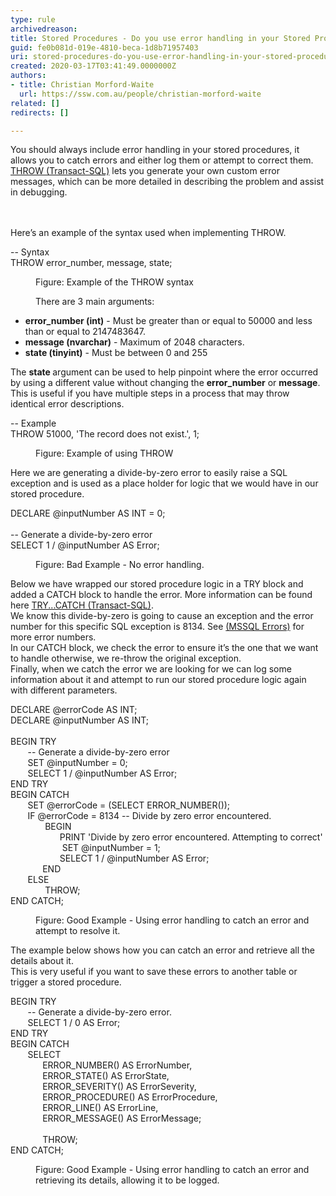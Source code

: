 ```yaml
---
type: rule
archivedreason: 
title: Stored Procedures - Do you use error handling in your Stored Procedures?
guid: fe0b081d-019e-4810-beca-1d8b71957403
uri: stored-procedures-do-you-use-error-handling-in-your-stored-procedures
created: 2020-03-17T03:41:49.0000000Z
authors:
- title: Christian Morford-Waite
  url: https://ssw.com.au/people/christian-morford-waite
related: []
redirects: []

---
```



​You should always include error handling in your stored procedures, it allows you to catch errors and either log them or attempt to correct them.<br><a href="https&#58;//docs.microsoft.com/en-us/sql/t-sql/language-elements/throw-transact-sql?view=sql-server-ver15">THROW (Transact-SQL)</a> lets you generate your own custom error messages, which can be more detailed in describing the problem and assist in debugging.<br>
<br><excerpt class='endintro'></excerpt><br>
<p>​​​Here’s an example of the syntax used when implementing THROW.<br></p><p class="ssw15-rteElement-CodeArea">​​-- Syntax<br>THROW error_number, message, state;​</p><dd class="ssw15-rteElement-FigureNormal">​​Figure&#58; Example of the THROW syntax<br></dd><dd><p class="ssw15-rteElement-P">There are 3 main arguments&#58;​​​<br></p></dd><ul><li><strong>error_number (int)</strong> - Must be greater than or equal to 50000 and less than or equal to 2147483647.</li><li><strong>message (nvarchar)</strong> - Maximum of 2048 characters.​<br></li><li><strong>state (tinyint)</strong> - Must be between 0 and 255​<br></li></ul>The <strong>state </strong>argument can be used to help pinpoint where the error occurred by using a different value without changing the <strong>error_number</strong> or <strong>message</strong>.<br>This is useful if you have multiple steps in a process that may throw identical error descriptions.<br><p class="ssw15-rteElement-CodeArea">-- Example<br>THROW 51000, 'The record does not exist.', 1;<br></p><dd class="ssw15-rteElement-FigureNormal">​​Figure&#58; Example of using&#160;THROW<br></dd><p class="ssw15-rteElement-P">Here we are generating a divide-by-zero error to easily raise a SQL exception and is used as a place holder for logic that we would have in our stored procedure.​<br></p><p class="ssw15-rteElement-CodeArea">​DECLARE @inputNumber AS INT = 0;<br>&#160;<br>-- Generate a divide-by-zero error<br>SELECT 1 / @inputNumber AS Error;<br></p><dd class="ssw15-rteElement-FigureBad">​​Figure&#58; Bad Example - No error handling.<br></dd><p class="ssw15-rteElement-P">​Below we have wrapped our stored procedure logic in a TRY block and added a CATCH block to handle the error. More information can be found here <a href="https&#58;//docs.microsoft.com/en-us/sql/t-sql/language-elements/try-catch-transact-sql?view=sql-server-ver15">TRY...CATCH (Transact-SQL)</a>.<br>We know this divide-by-zero is going to cause an exception and the error number for this specific SQL exception is 8134. See <a href="https&#58;//docs.microsoft.com/en-us/sql/relational-databases/errors-events/database-engine-events-and-errors?view=sql-server-ver15">(MSSQL Errors)</a> for more error numbers.<br>In our CATCH block, we check the error to ensure it’s the one that we want to handle otherwise, we re-throw the original exception.<br>Finally, when we catch the error we are looking for we can log some information about it and attempt to run our stored procedure logic again with different parameters.</p><p class="ssw15-rteElement-CodeArea">​DECLARE @errorCode AS INT;<br>DECLARE @inputNumber AS INT;<br>&#160;<br>BEGIN TRY<br>&#160;&#160;&#160;&#160;&#160;&#160; -- Generate a divide-by-zero error<br>&#160;&#160;&#160;&#160;&#160;&#160; SET @inputNumber = 0;<br>&#160;&#160;&#160;&#160;&#160;&#160; SELECT 1 / @inputNumber AS Error;<br>END TRY<br>BEGIN CATCH<br>&#160;&#160;&#160;&#160;&#160;&#160; SET @errorCode = (SELECT ERROR_NUMBER());<br>&#160;&#160;&#160;&#160;&#160;&#160; IF @errorCode = 8134 -- Divide by zero error encountered.<br>&#160;&#160;&#160;&#160;&#160;&#160; &#160;&#160;&#160;&#160;&#160;&#160; BEGIN<br>&#160;&#160;&#160;&#160;&#160;&#160; &#160;&#160;&#160;&#160;&#160;&#160;&#160;&#160;&#160;&#160;&#160;&#160; PRINT 'Divide by zero error encountered. Attempting to correct'<br>&#160;&#160;&#160;&#160;&#160;&#160; &#160;&#160;&#160;&#160;&#160;&#160; &#160;&#160;&#160;&#160;&#160;&#160; SET @inputNumber = 1;<br>&#160;&#160;&#160;&#160;&#160;&#160; &#160;&#160;&#160;&#160;&#160;&#160;&#160;&#160;&#160;&#160;&#160;&#160; SELECT 1 / @inputNumber AS Error;<br>&#160;&#160;&#160;&#160;&#160;&#160;&#160;&#160;&#160;&#160;&#160;&#160; END<br>&#160;&#160;&#160;&#160;&#160;&#160; ELSE<br>&#160;&#160;&#160;&#160;&#160;&#160; &#160;&#160;&#160;&#160;&#160;&#160; THROW;<br>END CATCH;<br></p><dd class="ssw15-rteElement-FigureGood">​​​Figure&#58; Good Example - Using error handling to catch an error and attempt&#160;to resolve it.<br></dd><p class="ssw15-rteElement-P">​The example below shows how you can catch an error and retrieve all the details about it.<br>This is very useful if you want to save these errors to another table or trigger a stored procedure.​<br></p><p class="ssw15-rteElement-CodeArea">​BEGIN TRY<br>&#160;&#160;&#160;&#160;&#160;&#160; -- Generate a divide-by-zero error.&#160;<br>&#160;&#160;&#160;&#160;&#160;&#160; SELECT 1 / 0 AS Error;<br>END TRY<br>BEGIN CATCH<br>&#160;&#160;&#160;&#160;&#160;&#160; SELECT<br>&#160;&#160;&#160;&#160;&#160;&#160;&#160;&#160;&#160;&#160;&#160;&#160; ERROR_NUMBER() AS ErrorNumber,<br>&#160;&#160;&#160;&#160;&#160;&#160;&#160;&#160;&#160;&#160;&#160;&#160; ERROR_STATE() AS ErrorState,<br>&#160;&#160;&#160;&#160;&#160;&#160;&#160;&#160;&#160;&#160;&#160;&#160; ERROR_SEVERITY() AS ErrorSeverity,<br>&#160;&#160;&#160;&#160;&#160;&#160;&#160;&#160;&#160;&#160;&#160;&#160; ERROR_PROCEDURE() AS ErrorProcedure,<br>&#160;&#160;&#160;&#160;&#160;&#160;&#160;&#160;&#160;&#160;&#160;&#160; ERROR_LINE() AS ErrorLine,<br>&#160;&#160;&#160;&#160;&#160;&#160;&#160;&#160;&#160;&#160;&#160;&#160; ERROR_MESSAGE() AS ErrorMessage;<br>&#160;<br>&#160;&#160;&#160;&#160;&#160;&#160;&#160;&#160;&#160;&#160;&#160;&#160; THROW;<br>END CATCH;​<br></p><dd class="ssw15-rteElement-FigureGood">​​Figure&#58; Good Example - Using error handling to catch an error and retrieving its details, allowing it to be logged.<br></dd>


